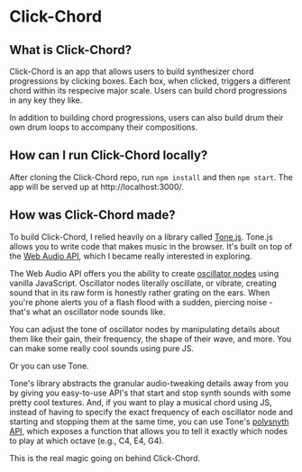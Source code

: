 # Click-Chord

## What is Click-Chord?

Click-Chord is an app that allows users to build synthesizer chord progressions by clicking boxes. Each box, when clicked, triggers a different chord within its respecive major scale. Users can build chord progressions in any key they like.

In addition to building chord progressions, users can also build drum their own drum loops to accompany their compositions.

## How can I run Click-Chord locally?

After cloning the Click-Chord repo, run `npm install` and then `npm start`. The app will be served up at http://localhost:3000/.

## How was Click-Chord made?

To build Click-Chord, I relied heavily on a library called [Tone.js](https://tonejs.github.io/). Tone.js allows you to write code that makes music in the browser. It's built on top of the [Web Audio API](https://webaudio.github.io/web-audio-api/), which I became really interested in exploring.

The Web Audio API offers you the ability to create [oscillator nodes](https://developer.mozilla.org/en-US/docs/Web/API/OscillatorNode) using vanilla JavaScript. Oscillator nodes literally oscillate, or vibrate, creating sound that in its raw form is honestly rather grating on the ears. When you're phone alerts you of a flash flood with a sudden, piercing noise - that's what an oscillator node sounds like.

You can adjust the tone of oscillator nodes by manipulating details about them like their gain, their frequency, the shape of their wave, and more. You can make some really cool sounds using pure JS.

Or you can use Tone.

Tone's library abstracts the granular audio-tweaking details away from you by giving you easy-to-use API's that start and stop synth sounds with some pretty cool textures. And, if you want to play a musical chord using JS, instead of having to specify the exact frequency of each oscillator node and starting and stopping them at the same time, you can use Tone's [polysnyth API](https://tonejs.github.io/docs/13.8.25/PolySynth), which exposes a function that allows you to tell it exactly which nodes to play at which octave (e.g., C4, E4, G4).

This is the real magic going on behind Click-Chord.
